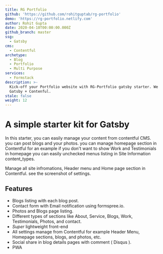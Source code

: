 ```yaml
---
title: RG Portfolio
github: 'https://github.com/rohitguptab/rg-portfolio'
demo: 'https://rg-portfolio.netlify.com'
author: Rohit Gupta
date: 2020-04-10T00:00:00.000Z
github_branch: master
ssg:
  - Gatsby
cms:
  - Contentful
archetype:
  - Blog
  - Portfolio
  - Multi Purpose
services:
  - Formstack
description: >-
  Kick-off your Portfolio website with RG-Portfolio gatsby starter. We have used
  Gatsby + Contenful.
stale: false
weight: 12
---
```


# A simple starter kit for Gatsby

In this starter, you can easily manage your content from contentful CMS. you can post blogs and your photos. you can manage homepage section in Contentful for an example if you don't want to show Work and Testimonials in homepage you can easily unchecked menus listing in Site Information content_types.

Manage all site infromations, Header menu and Home page section in Contentful. see the screenshot of settings.


## Features

* Blogs listing with each blog post.
* Contact form with Email notification using formspree.io. 
* Photos and Blogs page listing.
* Different types of sections like About, Service, Blogs, Work, Testimonials, Photos, and contact.
* _Super_ lightweight front-end  
* All settings manage from Contentful for example Header Menu, Homepage sections, blogs, and photos, etc.
* Social share in blog details pages with comment ( Disqus ).
* PWA

